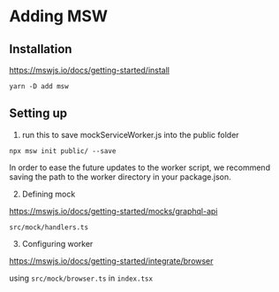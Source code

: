 # Adding MSW

## Installation

https://mswjs.io/docs/getting-started/install

```
yarn -D add msw
```

## Setting up

1. run this to save mockServiceWorker.js into the public folder

```
npx msw init public/ --save
```

In order to ease the future updates to the worker script,
we recommend saving the path to the worker directory in your package.json.

2. Defining mock

https://mswjs.io/docs/getting-started/mocks/graphql-api

`src/mock/handlers.ts`

3. Configuring worker

https://mswjs.io/docs/getting-started/integrate/browser

using `src/mock/browser.ts` in `index.tsx`
